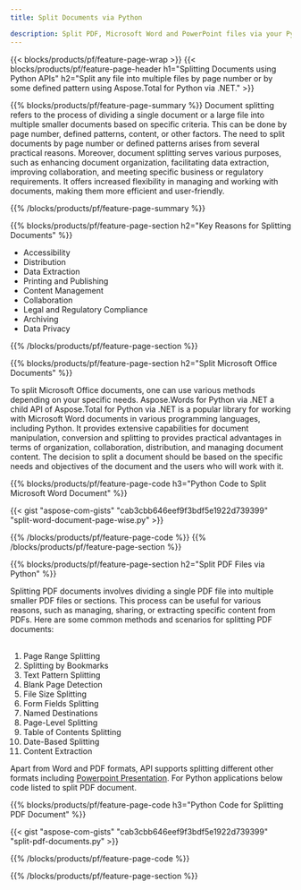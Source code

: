 ```yaml
---
title: Split Documents via Python 

description: Split PDF, Microsoft Word and PowerPoint files via your Python application. Split document by page number or by some predefined pattern.
---
```


{{< blocks/products/pf/feature-page-wrap >}}
{{< blocks/products/pf/feature-page-header h1="Splitting Documents using Python APIs" h2="Split any file into multiple files by page number or by some defined pattern using Aspose.Total for Python via .NET." >}}

{{% blocks/products/pf/feature-page-summary %}}
Document splitting refers to the process of dividing a single document or a large file into multiple smaller documents based on specific criteria. This can be done by page number, defined patterns, content, or other factors. The need to split documents by page number or defined patterns arises from several practical reasons. Moreover, document splitting serves various purposes, such as enhancing document organization, facilitating data extraction, improving collaboration, and meeting specific business or regulatory requirements. It offers increased flexibility in managing and working with documents, making them more efficient and user-friendly.

{{% /blocks/products/pf/feature-page-summary  %}}

{{% blocks/products/pf/feature-page-section  h2="Key Reasons for Splitting Documents" %}}

- Accessibility
- Distribution
- Data Extraction
- Printing and Publishing
- Content Management
- Collaboration
- Legal and Regulatory Compliance
- Archiving
- Data Privacy

{{% /blocks/products/pf/feature-page-section %}}

{{% blocks/products/pf/feature-page-section  h2="Split Microsoft Office Documents" %}}

To split Microsoft Office documents, one can use various methods depending on your specific needs. Aspose.Words for Python via .NET a child API of Aspose.Total for Python via .NET is a popular library for working with Microsoft Word documents in various programming languages, including Python. It provides extensive capabilities for document manipulation, conversion and splitting to provides practical advantages in terms of organization, collaboration, distribution, and managing document content. The decision to split a document should be based on the specific needs and objectives of the document and the users who will work with it.  <br />

{{% blocks/products/pf/feature-page-code h3="Python Code to Split Microsoft Word Document" %}}

{{< gist "aspose-com-gists" "cab3cbb646eef9f3bdf5e1922d739399" "split-word-document-page-wise.py" >}}

{{% /blocks/products/pf/feature-page-code  %}}
{{% /blocks/products/pf/feature-page-section %}}

{{% blocks/products/pf/feature-page-section  h2="Split PDF Files via Python" %}}

Splitting PDF documents involves dividing a single PDF file into multiple smaller PDF files or sections. This process can be useful for various reasons, such as managing, sharing, or extracting specific content from PDFs. Here are some common methods and scenarios for splitting PDF documents:<br /><br />

1. Page Range Splitting
1. Splitting by Bookmarks
1. Text Pattern Splitting
1. Blank Page Detection
1. File Size Splitting
1. Form Fields Splitting
1. Named Destinations
1. Page-Level Splitting
1. Table of Contents Splitting
1. Date-Based Splitting
1. Content Extraction

Apart from Word and PDF formats, API supports splitting different other formats including [Powerpoint Presentation](https://products.aspose.com/total/python-net/split/pptx/). For Python applications below code listed to split PDF document.


{{% blocks/products/pf/feature-page-code h3="Python Code for Splitting PDF Document" %}}

{{< gist "aspose-com-gists" "cab3cbb646eef9f3bdf5e1922d739399" "split-pdf-documents.py" >}}

{{% /blocks/products/pf/feature-page-code  %}}

{{% /blocks/products/pf/feature-page-section %}}